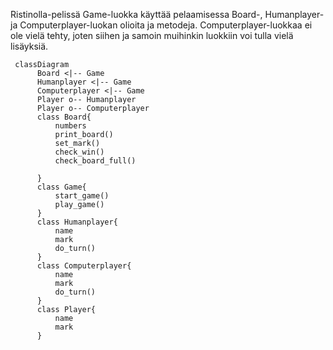 Ristinolla-pelissä Game-luokka käyttää pelaamisessa Board-, Humanplayer- ja Computerplayer-luokan olioita 
ja metodeja. Computerplayer-luokkaa ei ole vielä tehty, joten siihen ja samoin muihinkin luokkiin voi tulla vielä 
lisäyksiä.

```mermaid
 classDiagram
      Board <|-- Game
      Humanplayer <|-- Game
      Computerplayer <|-- Game
      Player o-- Humanplayer
      Player o-- Computerplayer
      class Board{
          numbers
          print_board()
          set_mark()
          check_win()
          check_board_full()

      }
      class Game{
          start_game()
          play_game()
      }
      class Humanplayer{
          name
          mark
          do_turn()
      }
      class Computerplayer{
          name
          mark
          do_turn()
      }
      class Player{
          name
          mark
      }
```